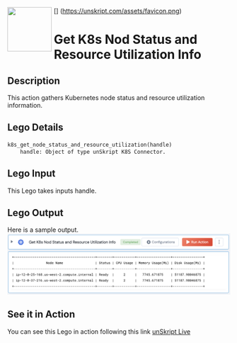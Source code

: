[<img align="left" src="https://unskript.com/assets/favicon.png" width="100" height="100" style="padding-right: 5px">]
(https://unskript.com/assets/favicon.png)
<h1>Get K8s Nod Status and Resource Utilization Info</h1>

## Description
This action gathers Kubernetes node status and resource utilization information.

## Lego Details
	k8s_get_node_status_and_resource_utilization(handle)
		handle: Object of type unSkript K8S Connector.

## Lego Input
This Lego takes inputs handle.

## Lego Output
Here is a sample output.
<img src="./1.png">

## See it in Action

You can see this Lego in action following this link [unSkript Live](https://us.app.unskript.io)